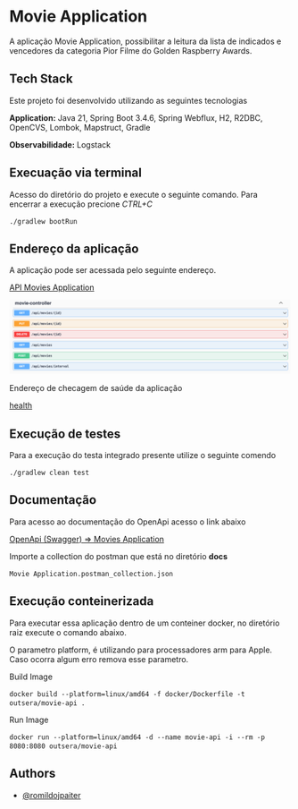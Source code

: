 
# Movie Application

A aplicação Movie Application, possibilitar a leitura da lista de indicados e vencedores da categoria Pior Filme do Golden Raspberry Awards.

## Tech Stack

Este projeto foi desenvolvido utilizando as seguintes tecnologias

**Application:** Java 21, Spring Boot 3.4.6, Spring Webflux, H2, R2DBC, OpenCVS, Lombok, Mapstruct,  Gradle

**Observabilidade:** Logstack


## Execuação via terminal

Acesso do diretório do projeto e execute o seguinte comando. Para encerrar a execução precione *CTRL+C*

```
./gradlew bootRun 
```

## Endereço da aplicação

A aplicação pode ser acessada pelo seguinte endereço.

[API Movies Application](http://localhost:8080/movie/api/movies)


![img.png](img.png)


Endereço de checagem de saúde da aplicação

[health](http://localhost:8080/movie/actuator/health)


## Execução de testes

Para a execução do testa integrado presente utilize o seguinte comendo

```
./gradlew clean test
```

## Documentação

Para acesso ao documentação do OpenApi acesso o link abaixo

[OpenApi (Swagger) => Movies Application](http://localhost:8080/movie/docs.html)

Importe a collection do postman que está no diretório **docs**

```
Movie Application.postman_collection.json
```


## Execução conteinerizada

Para executar essa aplicação dentro de um conteiner docker, no diretório raiz execute o comando abaixo.

O parametro platform, é utilizando para processadores arm para Apple. Caso ocorra algum erro remova esse parametro.

Build Image
```
docker build --platform=linux/amd64 -f docker/Dockerfile -t outsera/movie-api .
```

Run Image
```
docker run --platform=linux/amd64 -d --name movie-api -i --rm -p 8080:8080 outsera/movie-api
```
## Authors

- [@romildojpaiter](https://www.github.com/romildojpaiter)


